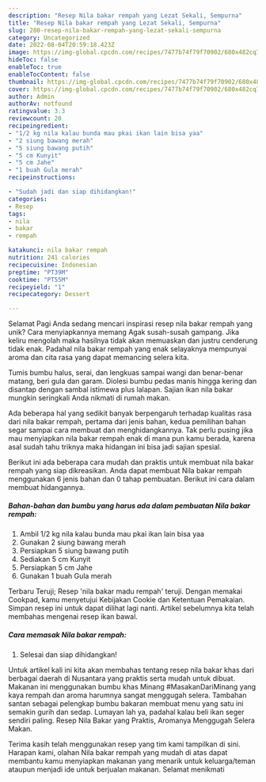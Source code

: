 ```yaml
---
description: "Resep Nila bakar rempah yang Lezat Sekali, Sempurna"
title: "Resep Nila bakar rempah yang Lezat Sekali, Sempurna"
slug: 280-resep-nila-bakar-rempah-yang-lezat-sekali-sempurna
category: Uncategorized
date: 2022-08-04T20:59:18.423Z
image: https://img-global.cpcdn.com/recipes/7477b74f79f70902/680x482cq70/nila-bakar-rempah-foto-resep-utama.jpg
hideToc: false
enableToc: true
enableTocContent: false
thumbnail: https://img-global.cpcdn.com/recipes/7477b74f79f70902/680x482cq70/nila-bakar-rempah-foto-resep-utama.jpg
cover: https://img-global.cpcdn.com/recipes/7477b74f79f70902/680x482cq70/nila-bakar-rempah-foto-resep-utama.jpg
author: Admin
authorAv: notfound
ratingvalue: 3.3
reviewcount: 20
recipeingredient:
- "1/2 kg nila kalau bunda mau pkai ikan lain bisa yaa"
- "2 siung bawang merah"
- "5 siung bawang putih"
- "5 cm Kunyit"
- "5 cm Jahe"
- "1 buah Gula merah"
recipeinstructions:

- "Sudah jadi dan siap dihidangkan!"
categories:
- Resep
tags:
- nila
- bakar
- rempah

katakunci: nila bakar rempah 
nutrition: 241 calories
recipecuisine: Indonesian
preptime: "PT39M"
cooktime: "PT55M"
recipeyield: "1"
recipecategory: Dessert

---
```



Selamat Pagi Anda sedang mencari inspirasi resep nila bakar rempah yang unik? Cara menyiapkannya memang Agak susah-susah gampang. Jika keliru mengolah maka hasilnya tidak akan memuaskan dan justru cenderung tidak enak. Padahal nila bakar rempah yang enak selayaknya mempunyai aroma dan cita rasa yang dapat memancing selera kita.


Tumis bumbu halus, serai, dan lengkuas sampai wangi dan benar-benar matang, beri gula dan garam. Diolesi bumbu pedas manis hingga kering dan disantap dengan sambal istimewa plus lalapan. Sajian ikan nila bakar mungkin seringkali Anda nikmati di rumah makan.

Ada beberapa hal yang sedikit banyak berpengaruh terhadap kualitas rasa dari nila bakar rempah, pertama dari jenis bahan, kedua pemilihan bahan segar sampai cara membuat dan menghidangkannya. Tak perlu pusing jika mau menyiapkan nila bakar rempah enak di mana pun kamu berada, karena asal sudah tahu triknya maka hidangan ini bisa jadi sajian spesial.


Berikut ini ada beberapa cara mudah dan praktis untuk membuat nila bakar rempah yang siap dikreasikan. Anda dapat membuat Nila bakar rempah menggunakan 6 jenis bahan dan 0 tahap pembuatan. Berikut ini cara dalam membuat hidangannya.

<!--inarticleads1-->

##### Bahan-bahan dan bumbu yang harus ada dalam pembuatan Nila bakar rempah:

1. Ambil 1/2 kg nila kalau bunda mau pkai ikan lain bisa yaa
1. Gunakan 2 siung bawang merah
1. Persiapkan 5 siung bawang putih
1. Sediakan 5 cm Kunyit
1. Persiapkan 5 cm Jahe
1. Gunakan 1 buah Gula merah


Terbaru Teruji; Resep &#39;nila bakar madu rempah&#39; teruji. Dengan memakai Cookpad, kamu menyetujui Kebijakan Cookie dan Ketentuan Pemakaian. Simpan resep ini untuk dapat dilihat lagi nanti. Artikel sebelumnya kita telah membahas mengenai resep ikan bawal. 

<!--inarticleads2-->

##### Cara memasak Nila bakar rempah:


1. Selesai dan siap dihidangkan!

Untuk artikel kali ini kita akan membahas tentang resep nila bakar khas dari berbagai daerah di Nusantara yang praktis serta mudah untuk dibuat. Makanan ini menggunakan bumbu khas Minang #MasakanDariMinang yang kaya rempah dan aroma harumnya sangat menggugah selera. Tambahan santan sebagai pelengkap bumbu bakaran membuat menu yang satu ini semakin gurih dan sedap. Lumayan lah ya, padahal kalau beli ikan seger sendiri paling. Resep Nila Bakar yang Praktis, Aromanya Menggugah Selera Makan. 

Terima kasih telah menggunakan resep yang tim kami tampilkan di sini. Harapan kami, olahan Nila bakar rempah yang mudah di atas dapat membantu kamu menyiapkan makanan yang menarik untuk keluarga/teman ataupun menjadi ide untuk berjualan makanan. Selamat menikmati
